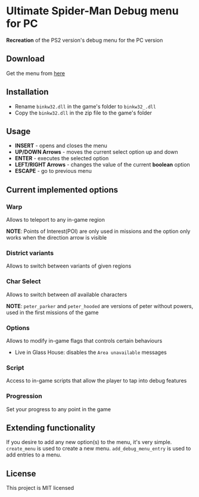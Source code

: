 # Ultimate Spider-Man Debug menu for PC 

**Recreation** of the PS2 version's debug menu for the PC version

## Download

Get the menu from [here](https://github.com/krystalgamer/usm-debug-menu/releases)

## Installation

* Rename `binkw32.dll` in the game's folder to `binkw32_.dll`
* Copy the `binkw32.dll` in the zip file to the game's folder

## Usage

* **INSERT** - opens and closes the menu
* **UP/DOWN Arrows** - moves the current select option up and down
* **ENTER** - executes the selected option
* **LEFT/RIGHT Arrows** - changes the value of the current **boolean** option
* **ESCAPE** - go to previous menu

## Current implemented options

### Warp

Allows to teleport to any in-game region

**NOTE**: Points of Interest(POI) are only used in missions and the option only works when the direction arrow is visible 

### District variants

Allows to switch between variants of given regions

### Char Select

Allows to switch between *all* available characters

**NOTE**: `peter_parker` and `peter_hooded` are versions of peter without powers, used in the first missions of the game

### Options

Allows to modify in-game flags that controls certain behaviours

* Live in Glass House: disables the `Area unavailable` messages

### Script

Access to in-game scripts that allow the player to tap into debug features

### Progression

Set your progress to any point in the game

## Extending functionality

If you desire to add any new option(s) to the menu, it's very simple.
`create_menu` is used to create a new menu.
`add_debug_menu_entry` is used to add entries to a menu.


## License

This project is MIT licensed
